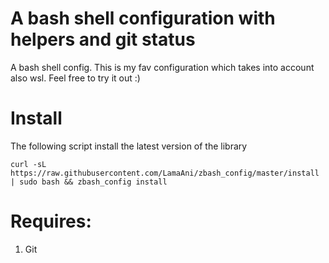 # A bash shell configuration with helpers and git status

A bash shell config. This is my fav configuration which takes into account also wsl.
Feel free to try it out :)

# Install

The following script install the latest version of the library

```shell
curl -sL https://raw.githubusercontent.com/LamaAni/zbash_config/master/install | sudo bash && zbash_config install
```

# Requires:

1. Git
